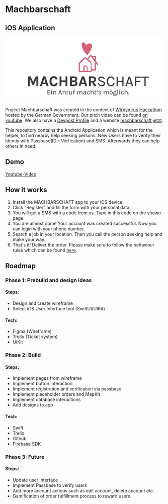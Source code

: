 # Machbarschaft
## iOS Application

![Machbarschaft Logo](logo.jpeg)

Project Machbarschaft was created in the context of [WirVsVirus Hackathon](https://wirvsvirushackathon.org/) hosted by the German Government. Our pitch video can be found [on youtube](https://www.youtube.com/watch?v=8YJ0I0dMmWg). We also have a [Devpost Profile](https://devpost.com/software/einanrufhilft) and a website [machbarschaft.jetzt](https://machbarschaft.jetzt/).

This repository contains the Android Application which is meant for the helper, to find nearby help seeking persons. New Users have to verify their Identiy with Passbase(ID - Verfication) and SMS. Afterwards they can help others in need. 

## Demo

[Youtube-Video](https://youtu.be/x2fj2f51naE)

## How it works

1. Install the MACHBARSCHAFT app to your iOS device.
2. Click "Register" and fill the form with your personal data. 
3. You will get a SMS with a code from us. Type in this code on the shown page.
4. You are almost done! Your account was created successful. Now you can login with your phone number.
5. Search a job in your location. Then you call the person seeking help and make your way.
6. That's it! Deliver the order. Please make sure to follow the behaviour rules which can be found [here](https://github.com/machbarschaft/machbarschaft/blob/master/Verhaltensempfehlungen_für_MACHBAR_EINKAUF.pdf).

## Roadmap
### Phase 1: Prebuild and design ideas
#### Steps:
* Design and create wireframe
* Select iOS User Interface tool (SwiftUI/UIKit)

#### Tech:
* Figma (Wireframe)
* Trello (Ticket system)
* UIKit

### Phase 2: Build
#### Steps:
* Implement pages from wireframe
* Implement button interaction
* Implement registration and verification via passbase
* Implement placeholder orders and MapKit
* Implement database interactions 
* Add designs to app

#### Tech:
* Swift
* Trello 
* Github
* Firebase SDK

### Phase 3: Future
#### Steps:
* Update user interface
* Implement Passbase to verify users
* Add more account actions such as edit account, delete account etc.
* Gamification of order fulfillment process to reward users 
